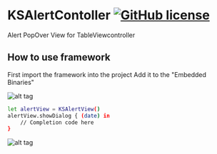 # KSAlertContoller [![GitHub license](https://img.shields.io/badge/license-MIT-lightgrey.svg)](https://raw.githubusercontent.com/shrsthakusal/KSALertController/master/LICENSE.txt)
Alert PopOver View for TableViewcontroller

## How to use framework
First import the framework into the project
Add it to the "Embedded Binaries"

![alt tag](https://raw.githubusercontent.com/shrsthakusal/KSALertController/master/Screen%20Shot%202016-05-05%20at%2012.34.15%20PM.png)

```sh
let alertView = KSAlertView()
alertView.showDialog { (date) in
    // Completion code here
}
```
![alt tag](https://github.com/shrsthakusal/KSALertController/blob/master/KSAlertController.gif)
